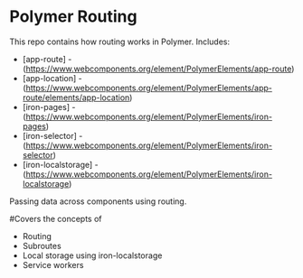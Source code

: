 # Polymer Routing

This repo contains how routing works in Polymer. Includes:
- [app-route] - (https://www.webcomponents.org/element/PolymerElements/app-route)
- [app-location] - (https://www.webcomponents.org/element/PolymerElements/app-route/elements/app-location)
- [iron-pages] - (https://www.webcomponents.org/element/PolymerElements/iron-pages)
- [iron-selector] - (https://www.webcomponents.org/element/PolymerElements/iron-selector)
- [iron-localstorage] - (https://www.webcomponents.org/element/PolymerElements/iron-localstorage)

Passing data across components using routing.

#Covers the concepts of
- Routing
- Subroutes
- Local storage using iron-localstorage
- Service workers
